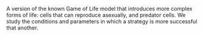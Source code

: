 A version of the known Game of Life model that introduces more complex forms of life: cells that can reproduce asexually, and predator cells.
We study the conditions and parameters in which a strategy is more successful that another.  
